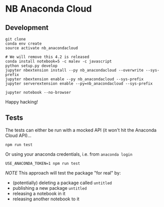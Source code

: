 # NB Anaconda Cloud

## Development

```
git clone
conda env create
source activate nb_anacondacloud

# We will remove this 4.2 is released
conda install notebook=5 -c malev -c javascript
python setup.py develop
jupyter nbextension install --py nb_anacondacloud --overwrite --sys-prefix
jupyter nbextension enable --py nb_anacondacloud --sys-prefix
jupyter serverextension enable --py=nb_anacondacloud --sys-prefix

jupyter notebook --no-browser
```

Happy hacking!

## Tests
The tests can either be run with a mocked API (it won't hit the Anaconda Cloud
API)...

```
npm run test
```

Or using your anaconda credentials, i.e. from `anaconda login`

```
USE_ANACONDA_TOKEN=1 npm run test
```

_NOTE_ This approach will test the package "for real" by:
  - (potentially) deleting a package called `untitled`
  - publishing a new package `untitled`
  - releasing a notebook in it
  - releasing another notebook to it
